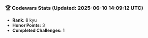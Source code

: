 ### 🏆 Codewars Stats (Updated: 2025-06-10 14:09:12 UTC)

- **Rank:** 8 kyu
- **Honor Points:** 3
- **Completed Challenges:** 1

